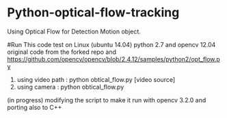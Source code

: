 # Python-optical-flow-tracking
Using Optical Flow for Detection Motion object. 


#Run
This code test on Linux (ubuntu 14.04) python 2.7 and opencv 12.04  
original code from the forked repo and  https://github.com/opencv/opencv/blob/2.4.12/samples/python2/opt_flow.py   
1. using video path : python obtical_flow.py [video source]  
2. using camera : python obtical_flow.py   

(in progress) modifying the script to make it run with opencv 3.2.0 and porting also to C++
